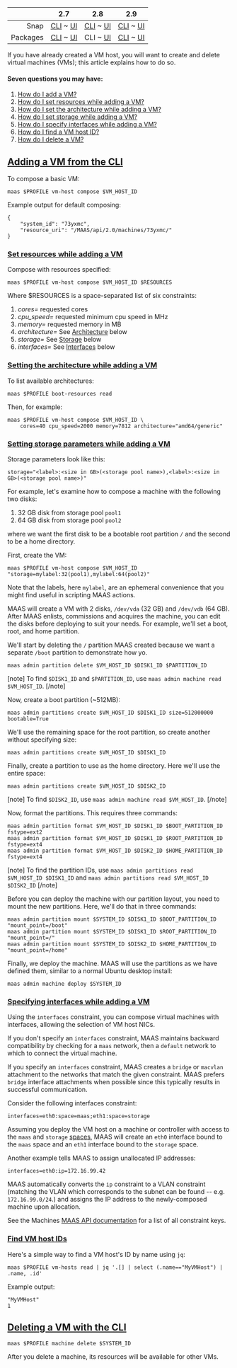 <!-- deb-2-7-cli
||2.7|2.8|2.9|
|-----:|:-----:|:-----:|:-----:|
|Snap|[CLI](/t/creating-and-deleting-vms/2574) ~ [UI](/t/creating-and-deleting-vms/2575)|[CLI](/t/creating-and-deleting-vms/2576) ~ [UI](/t/creating-and-deleting-vms/2577)|[CLI](/t/creating-and-deleting-vms/2578) ~ [UI](/t/creating-and-deleting-vms/2579)|
|Packages|CLI ~ [UI](/t/creating-and-deleting-vms/2581)|[CLI](/t/creating-and-deleting-vms/2582) ~ [UI](/t/creating-and-deleting-vms/2583)|[CLI](/t/creating-and-deleting-vms/2584) ~ [UI](/t/creating-and-deleting-vms/2585)|
 deb-2-7-cli -->

<!-- deb-2-7-ui
||2.7|2.8|2.9|
|-----:|:-----:|:-----:|:-----:|
|Snap|[CLI](/t/creating-and-deleting-vms/2574) ~ [UI](/t/creating-and-deleting-vms/2575)|[CLI](/t/creating-and-deleting-vms/2576) ~ [UI](/t/creating-and-deleting-vms/2577)|[CLI](/t/creating-and-deleting-vms/2578) ~ [UI](/t/creating-and-deleting-vms/2579)|
|Packages|[CLI](/t/creating-and-deleting-vms/2580) ~ UI|[CLI](/t/creating-and-deleting-vms/2582) ~ [UI](/t/creating-and-deleting-vms/2583)|[CLI](/t/creating-and-deleting-vms/2584) ~ [UI](/t/creating-and-deleting-vms/2585)|
 deb-2-7-ui -->

||2.7|2.8|2.9|
|-----:|:-----:|:-----:|:-----:|
|Snap|[CLI](/t/creating-and-deleting-vms/2574) ~ [UI](/t/creating-and-deleting-vms/2575)|[CLI](/t/creating-and-deleting-vms/2576) ~ [UI](/t/creating-and-deleting-vms/2577)|[CLI](/t/creating-and-deleting-vms/2578) ~ [UI](/t/creating-and-deleting-vms/2579)|
|Packages|[CLI](/t/creating-and-deleting-vms/2580) ~ [UI](/t/creating-and-deleting-vms/2581)|CLI ~ [UI](/t/creating-and-deleting-vms/2583)|[CLI](/t/creating-and-deleting-vms/2584) ~ [UI](/t/creating-and-deleting-vms/2585)|

<!-- deb-2-8-ui
||2.7|2.8|2.9|
|-----:|:-----:|:-----:|:-----:|
|Snap|[CLI](/t/creating-and-deleting-vms/2574) ~ [UI](/t/creating-and-deleting-vms/2575)|[CLI](/t/creating-and-deleting-vms/2576) ~ [UI](/t/creating-and-deleting-vms/2577)|[CLI](/t/creating-and-deleting-vms/2578) ~ [UI](/t/creating-and-deleting-vms/2579)|
|Packages|[CLI](/t/creating-and-deleting-vms/2580) ~ [UI](/t/creating-and-deleting-vms/2581)|[CLI](/t/creating-and-deleting-vms/2582) ~ UI|[CLI](/t/creating-and-deleting-vms/2584) ~ [UI](/t/creating-and-deleting-vms/2585)|
 deb-2-8-ui -->

<!-- deb-2-9-cli
||2.7|2.8|2.9|
|-----:|:-----:|:-----:|:-----:|
|Snap|[CLI](/t/creating-and-deleting-vms/2574) ~ [UI](/t/creating-and-deleting-vms/2575)|[CLI](/t/creating-and-deleting-vms/2576) ~ [UI](/t/creating-and-deleting-vms/2577)|[CLI](/t/creating-and-deleting-vms/2578) ~ [UI](/t/creating-and-deleting-vms/2579)|
|Packages|[CLI](/t/creating-and-deleting-vms/2580) ~ [UI](/t/creating-and-deleting-vms/2581)|[CLI](/t/creating-and-deleting-vms/2582) ~ [UI](/t/creating-and-deleting-vms/2583)|CLI ~ [UI](/t/creating-and-deleting-vms/2585)|
 deb-2-9-cli -->

<!-- deb-2-9-ui
||2.7|2.8|2.9|
|-----:|:-----:|:-----:|:-----:|
|Snap|[CLI](/t/creating-and-deleting-vms/2574) ~ [UI](/t/creating-and-deleting-vms/2575)|[CLI](/t/creating-and-deleting-vms/2576) ~ [UI](/t/creating-and-deleting-vms/2577)|[CLI](/t/creating-and-deleting-vms/2578) ~ [UI](/t/creating-and-deleting-vms/2579)|
|Packages|[CLI](/t/creating-and-deleting-vms/2580) ~ [UI](/t/creating-and-deleting-vms/2581)|[CLI](/t/creating-and-deleting-vms/2582) ~ [UI](/t/creating-and-deleting-vms/2583)|[CLI](/t/creating-and-deleting-vms/2584) ~ UI|
 deb-2-9-ui -->

<!-- snap-2-7-cli
||2.7|2.8|2.9|
|-----:|:-----:|:-----:|:-----:|
|Snap|CLI ~ [UI](/t/creating-and-deleting-vms/2575)|[CLI](/t/creating-and-deleting-vms/2576) ~ [UI](/t/creating-and-deleting-vms/2577)|[CLI](/t/creating-and-deleting-vms/2578) ~ [UI](/t/creating-and-deleting-vms/2579)|
|Packages|[CLI](/t/creating-and-deleting-vms/2580) ~ [UI](/t/creating-and-deleting-vms/2581)|[CLI](/t/creating-and-deleting-vms/2582) ~ [UI](/t/creating-and-deleting-vms/2583)|[CLI](/t/creating-and-deleting-vms/2584) ~ [UI](/t/creating-and-deleting-vms/2585)|
 snap-2-7-cli -->

<!-- snap-2-7-ui
||2.7|2.8|2.9|
|-----:|:-----:|:-----:|:-----:|
|Snap|[CLI](/t/creating-and-deleting-vms/2574) ~ UI|[CLI](/t/creating-and-deleting-vms/2576) ~ [UI](/t/creating-and-deleting-vms/2577)|[CLI](/t/creating-and-deleting-vms/2578) ~ [UI](/t/creating-and-deleting-vms/2579)|
|Packages|[CLI](/t/creating-and-deleting-vms/2580) ~ [UI](/t/creating-and-deleting-vms/2581)|[CLI](/t/creating-and-deleting-vms/2582) ~ [UI](/t/creating-and-deleting-vms/2583)|[CLI](/t/creating-and-deleting-vms/2584) ~ [UI](/t/creating-and-deleting-vms/2585)|
 snap-2-7-ui -->

<!-- snap-2-8-cli
||2.7|2.8|2.9|
|-----:|:-----:|:-----:|:-----:|
|Snap|[CLI](/t/creating-and-deleting-vms/2574) ~ [UI](/t/creating-and-deleting-vms/2575)|CLI ~ [UI](/t/creating-and-deleting-vms/2577)|[CLI](/t/creating-and-deleting-vms/2578) ~ [UI](/t/creating-and-deleting-vms/2579)|
|Packages|[CLI](/t/creating-and-deleting-vms/2580) ~ [UI](/t/creating-and-deleting-vms/2581)|[CLI](/t/creating-and-deleting-vms/2582) ~ [UI](/t/creating-and-deleting-vms/2583)|[CLI](/t/creating-and-deleting-vms/2584) ~ [UI](/t/creating-and-deleting-vms/2585)|
 snap-2-8-cli -->

<!-- snap-2-8-ui
||2.7|2.8|2.9|
|-----:|:-----:|:-----:|:-----:|
|Snap|[CLI](/t/creating-and-deleting-vms/2574) ~ [UI](/t/creating-and-deleting-vms/2575)|[CLI](/t/creating-and-deleting-vms/2576) ~ UI|[CLI](/t/creating-and-deleting-vms/2578) ~ [UI](/t/creating-and-deleting-vms/2579)|
|Packages|[CLI](/t/creating-and-deleting-vms/2580) ~ [UI](/t/creating-and-deleting-vms/2581)|[CLI](/t/creating-and-deleting-vms/2582) ~ [UI](/t/creating-and-deleting-vms/2583)|[CLI](/t/creating-and-deleting-vms/2584) ~ [UI](/t/creating-and-deleting-vms/2585)|
 snap-2-8-ui -->

<!-- snap-2-9-cli
||2.7|2.8|2.9|
|-----:|:-----:|:-----:|:-----:|
|Snap|[CLI](/t/creating-and-deleting-vms/2574) ~ [UI](/t/creating-and-deleting-vms/2575)|[CLI](/t/creating-and-deleting-vms/2576) ~ [UI](/t/creating-and-deleting-vms/2577)|CLI ~ [UI](/t/creating-and-deleting-vms/2579)|
|Packages|[CLI](/t/creating-and-deleting-vms/2580) ~ [UI](/t/creating-and-deleting-vms/2581)|[CLI](/t/creating-and-deleting-vms/2582) ~ [UI](/t/creating-and-deleting-vms/2583)|[CLI](/t/creating-and-deleting-vms/2584) ~ [UI](/t/creating-and-deleting-vms/2585)|
 snap-2-9-cli -->

<!-- snap-2-9-ui
||2.7|2.8|2.9|
|-----:|:-----:|:-----:|:-----:|
|Snap|[CLI](/t/creating-and-deleting-vms/2574) ~ [UI](/t/creating-and-deleting-vms/2575)|[CLI](/t/creating-and-deleting-vms/2576) ~ [UI](/t/creating-and-deleting-vms/2577)|[CLI](/t/creating-and-deleting-vms/2578) ~ UI|
|Packages|[CLI](/t/creating-and-deleting-vms/2580) ~ [UI](/t/creating-and-deleting-vms/2581)|[CLI](/t/creating-and-deleting-vms/2582) ~ [UI](/t/creating-and-deleting-vms/2583)|[CLI](/t/creating-and-deleting-vms/2584) ~ [UI](/t/creating-and-deleting-vms/2585)|
 snap-2-9-ui -->

If you have already created a VM host, you will want to create and delete virtual machines (VMs); this article explains how to do so.

<!-- snap-2-7-ui snap-2-8-ui snap-2-9-ui deb-2-7-ui deb-2-8-ui deb-2-9-ui

#### Two questions you may have:

1. [How do I add a VM?](#heading--add-vm-from-ui)
2. [How do I delete a VM?](#heading--delete-a-machine)

<a href="#heading--add-vm-from-ui"><h2 id="heading--add-vm-from-ui">Adding a VM from the Web UI</h2></a>

While on VM host's details view, select 'Compose' from the 'Take action' drop-down menu to compose a machine.

<a href="https://discourse.maas.io/uploads/default/original/1X/937726bb839eefb28e9297e8f97bd48556c1014c.jpeg" target = "_blank"><img src="https://discourse.maas.io/uploads/default/original/1X/937726bb839eefb28e9297e8f97bd48556c1014c.jpeg"></a> 

You can choose which storage pool to use from a drop-down list. 

Click the 'Compose machine' button when you're finished. MAAS will present the VM host detail view. In a few moments, your new machine will be auto-commissioned. The 'Machines' page will reflect this as well.

MAAS will deduct the new machine's resources from the VM host's resources:

<a href="https://discourse.maas.io/uploads/default/original/1X/3b621ab0e7b4f6a86963d2b7c50b677b815956ab.jpeg" target = "_blank"><img src="https://discourse.maas.io/uploads/default/original/1X/3b621ab0e7b4f6a86963d2b7c50b677b815956ab.jpeg"></a> 

<a href="#heading--delete-a-machine"><h2 id="heading--delete-a-machine">Deleting a VM from the Web UI</h2></a>

To delete a VM, delete it as you would any other MAAS machine. Select the desired machine from the list of machines and select 'Delete' from the 'Take Action' menu.

<a href="https://discourse.maas.io/uploads/default/original/1X/34d3f5fcd8a86bfa827bab5383209ea9ca117f50.jpeg" target = "_blank"><img src="https://discourse.maas.io/uploads/default/original/1X/34d3f5fcd8a86bfa827bab5383209ea9ca117f50.jpeg"></a> 
snap-2-7-ui snap-2-8-ui snap-2-9-ui deb-2-7-ui deb-2-8-ui deb-2-9-ui -->


#### Seven questions you may have:

1. [How do I add a VM?](#heading--adding-a-vm-from-the-cli)
2. [How do I set resources while adding a VM?](#heading--set-resources)
3. [How do I set the architecture while adding a VM?](#heading--architecture)
4. [How do I set storage while adding a VM?](#heading--storage)
5. [How do I specify interfaces while adding a VM?](#heading--interfaces)
6. [How do I find a VM host ID?](#heading--find-vm-host-ids)
7. [How do I delete a VM?](#heading--delete-a-vm)

<a href="#heading--adding-a-vm-from-the-cli"><h2 id="heading--adding-a-vm-from-the-cli">Adding a VM from the CLI</h2></a>

To compose a basic VM:

    maas $PROFILE vm-host compose $VM_HOST_ID

Example output for default composing:

    {
        "system_id": "73yxmc",
        "resource_uri": "/MAAS/api/2.0/machines/73yxmc/"
    }

<a href="#heading--set-resources"><h3 id="heading--set-resources">Set resources while adding a VM</h3></a>

Compose with resources specified:

    maas $PROFILE vm-host compose $VM_HOST_ID $RESOURCES

Where $RESOURCES is a space-separated list of six constraints:

1. *cores=* requested cores
2. *cpu_speed=* requested minimum cpu speed in MHz
3. *memory=* requested memory in MB
4. *architecture=* See [Architecture](#heading--architecture) below 
5. *storage=* See [Storage](#heading--storage) below
6. *interfaces=* See [Interfaces](#heading--interfaces) below

<a href="#heading--architecture"><h3 id="heading--architecture">Setting the architecture while adding a VM</h3></a>

To list available architectures:

    maas $PROFILE boot-resources read

Then, for example:

    maas $PROFILE vm-host compose $VM_HOST_ID \
        cores=40 cpu_speed=2000 memory=7812 architecture="amd64/generic"

<a href="#heading--storage"><h3 id="heading--storage">Setting storage parameters while adding a VM</h3></a>


Storage parameters look like this:

    storage="<label>:<size in GB>(<storage pool name>),<label>:<size in GB>(<storage pool name>)"

For example, let's examine how to compose a machine with the following two disks:

1.   32 GB disk from storage pool `pool1`
2.   64 GB disk from storage pool `pool2`

where we want the first disk to be a bootable root partition `/` and the second to be a home directory.

First, create the VM:

    maas $PROFILE vm-host compose $VM_HOST_ID "storage=mylabel:32(pool1),mylabel:64(pool2)"

Note that the labels, here `mylabel`, are an ephemeral convenience that you might find useful in scripting MAAS actions.

MAAS will create a VM with 2 disks, `/dev/vda` (32 GB) and `/dev/vdb` (64 GB). After MAAS enlists, commissions and acquires the machine, you can edit the disks before deploying to suit your needs. For example, we'll set a boot, root, and home partition.

We'll start by deleting the `/` partition MAAS created because we want a separate `/boot` partition to demonstrate how yo.

    maas admin partition delete $VM_HOST_ID $DISK1_ID $PARTITION_ID

[note]
To find `$DISK1_ID` and `$PARTITION_ID`, use `maas admin machine read $VM_HOST_ID`.
[/note]

Now, create a boot partition (~512MB):

    maas admin partitions create $VM_HOST_ID $DISK1_ID size=512000000 bootable=True

We'll use the remaining space for the root partition, so create another without specifying size:

    maas admin partitions create $VM_HOST_ID $DISK1_ID

Finally, create a partition to use as the home directory. Here we'll use the entire space:

    maas admin partitions create $VM_HOST_ID $DISK2_ID

[note]
To find `$DISK2_ID`, use `maas admin machine read $VM_HOST_ID`.
[/note]

Now, format the partitions. This requires three commands:

    maas admin partition format $VM_HOST_ID $DISK1_ID $BOOT_PARTITION_ID fstype=ext2
    maas admin partition format $VM_HOST_ID $DISK1_ID $ROOT_PARTITION_ID fstype=ext4
    maas admin partition format $VM_HOST_ID $DISK2_ID $HOME_PARTITION_ID fstype=ext4

[note]
To find the partition IDs, use `maas admin partitions read $VM_HOST_ID $DISK1_ID` and `maas admin partitions read $VM_HOST_ID $DISK2_ID`
[/note]

Before you can deploy the machine with our partition layout, you need to mount the new partitions. Here, we'll do that in three commands:

    maas admin partition mount $SYSTEM_ID $DISK1_ID $BOOT_PARTITION_ID     "mount_point=/boot"
    maas admin partition mount $SYSTEM_ID $DISK1_ID $ROOT_PARTITION_ID "mount_point=/"
    maas admin partition mount $SYSTEM_ID $DISK2_ID $HOME_PARTITION_ID "mount_point=/home"

Finally, we deploy the machine. MAAS will use the partitions as we have defined them, similar to a normal Ubuntu desktop install:

    maas admin machine deploy $SYSTEM_ID

<a href="#heading--interfaces"><h3 id="heading--interfaces">Specifying interfaces while adding a VM</h3></a>

Using the `interfaces` constraint, you can compose virtual machines with interfaces, allowing the selection of VM host NICs.

If you don't specify an `interfaces` constraint, MAAS maintains backward compatibility by checking for a `maas` network, then a `default` network to which to connect the virtual machine.

If you specify an `interfaces` constraint, MAAS creates a `bridge` or `macvlan` attachment to the networks that match the given constraint. MAAS prefers `bridge` interface attachments when possible since this typically results in successful communication.

Consider the following interfaces constraint:

    interfaces=eth0:space=maas;eth1:space=storage

Assuming you deploy the VM host on a machine or controller with access to the `maas` and `storage` [spaces](/t/concepts-and-terms/785#heading--spaces), MAAS will create an `eth0` interface bound to the `maas` space and an `eth1` interface bound to the `storage` space.

Another example tells MAAS to assign unallocated IP addresses:

    interfaces=eth0:ip=172.16.99.42

MAAS automatically converts the `ip` constraint to a VLAN constraint (matching the VLAN which corresponds to the subnet can be found -- e.g. `172.16.99.0/24`.) and assigns the IP address to the newly-composed machine upon allocation.

See the Machines [MAAS API documentation](https://maas.io/docs/api#machines) for a list of all constraint keys.

<a href="#heading--find-vm-host-ids"><h3 id="heading--find-vm-host-ids">Find VM host IDs</h3></a>

Here's a simple way to find a VM host's ID by name using `jq`:

    maas $PROFILE vm-hosts read | jq '.[] | select (.name=="MyVMHost") | .name, .id'

Example output:

    "MyVMHost"
    1

<a href="#heading--delete-a-vm"><h2 id="heading--delete-a-vm">Deleting a VM with the CLI</h2></a>

    maas $PROFILE machine delete $SYSTEM_ID

After you delete a machine, its resources will be available for other VMs.